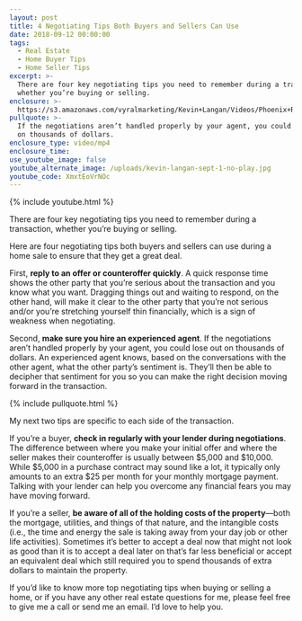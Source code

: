 ```yaml
---
layout: post
title: 4 Negotiating Tips Both Buyers and Sellers Can Use
date: 2018-09-12 00:00:00
tags:
  - Real Estate
  - Home Buyer Tips
  - Home Seller Tips
excerpt: >-
  There are four key negotiating tips you need to remember during a transaction,
  whether you’re buying or selling.
enclosure: >-
  https://s3.amazonaws.com/vyralmarketing/Kevin+Langan/Videos/Phoenix+Real+Estate+Agent+-+4+Negotiating+Tips+Both+Buyers+and+Sellers+Can+Use.mp4
pullquote: >-
  If the negotiations aren’t handled properly by your agent, you could lose out
  on thousands of dollars.
enclosure_type: video/mp4
enclosure_time:
use_youtube_image: false
youtube_alternate_image: /uploads/kevin-langan-sept-1-no-play.jpg
youtube_code: XmxtEoVrNOc
---
```


{% include youtube.html %}

There are four key negotiating tips you need to remember during a transaction, whether you’re buying or selling.

Here are four negotiating tips both buyers and sellers can use during a home sale to ensure that they get a great deal.

First, **reply to an offer or counteroffer quickly**. A quick response time shows the other party that you’re serious about the transaction and you know what you want. Dragging things out and waiting to respond, on the other hand, will make it clear to the other party that you’re not serious and/or you’re stretching yourself thin financially, which is a sign of weakness when negotiating.

Second, **make sure you hire an experienced agent**. If the negotiations aren’t handled properly by your agent, you could lose out on thousands of dollars. An experienced agent knows, based on the conversations with the other agent, what the other party’s sentiment is. They’ll then be able to decipher that sentiment for you so you can make the right decision moving forward in the transaction.

{% include pullquote.html %}

My next two tips are specific to each side of the transaction.

If you’re a buyer, **check in regularly with your lender during negotiations**. The difference between where you make your initial offer and where the seller makes their counteroffer is usually between $5,000 and $10,000. While $5,000 in a purchase contract may sound like a lot, it typically only amounts to an extra $25 per month for your monthly mortgage payment. Talking with your lender can help you overcome any financial fears you may have moving forward.

If you’re a seller, **be aware of all of the holding costs of the property**—both the mortgage, utilities, and things of that nature, and the intangible costs (i.e., the time and energy the sale is taking away from your day job or other life activities). Sometimes it’s better to accept a deal now that might not look as good than it is to accept a deal later on that’s far less beneficial or accept an equivalent deal which still required you to spend thousands of extra dollars to maintain the property.

If you’d like to know more top negotiating tips when buying or selling a home, or if you have any other real estate questions for me, please feel free to give me a call or send me an email. I’d love to help you.